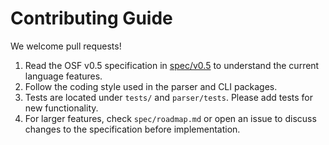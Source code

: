 # Contributing Guide

We welcome pull requests!

1. Read the OSF v0.5 specification in [spec/v0.5](../spec/v0.5/) to understand
   the current language features.
2. Follow the coding style used in the parser and CLI packages.
3. Tests are located under `tests/` and `parser/tests`. Please add tests for new
   functionality.
4. For larger features, check `spec/roadmap.md` or open an issue to discuss
   changes to the specification before implementation.

